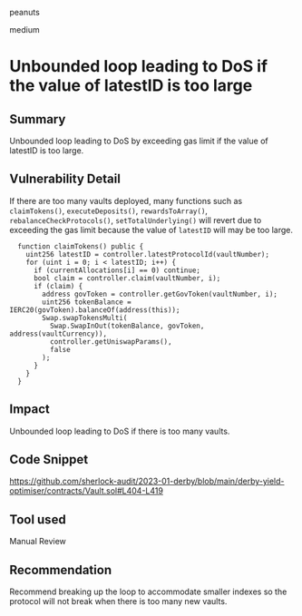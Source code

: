 peanuts

medium

# Unbounded loop leading to DoS if the value of latestID is too large

## Summary

Unbounded loop leading to DoS by exceeding gas limit if the value of latestID is too large.

## Vulnerability Detail

If there are too many vaults deployed, many functions such as `claimTokens()`, `executeDeposits()`, `rewardsToArray()`, `rebalanceCheckProtocols()`, `setTotalUnderlying()` will revert due to exceeding the gas limit because the value of `latestID` will may be too large.

```solidity
  function claimTokens() public {
    uint256 latestID = controller.latestProtocolId(vaultNumber);
    for (uint i = 0; i < latestID; i++) {
      if (currentAllocations[i] == 0) continue;
      bool claim = controller.claim(vaultNumber, i);
      if (claim) {
        address govToken = controller.getGovToken(vaultNumber, i);
        uint256 tokenBalance = IERC20(govToken).balanceOf(address(this));
        Swap.swapTokensMulti(
          Swap.SwapInOut(tokenBalance, govToken, address(vaultCurrency)),
          controller.getUniswapParams(),
          false
        );
      }
    }
  }
```
## Impact

Unbounded loop leading to DoS if there is too many vaults.

## Code Snippet

https://github.com/sherlock-audit/2023-01-derby/blob/main/derby-yield-optimiser/contracts/Vault.sol#L404-L419

## Tool used

Manual Review

## Recommendation

Recommend breaking up the loop to accommodate smaller indexes so the protocol will not break when there is too many new vaults.